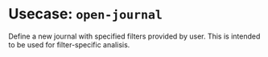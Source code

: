 # Usecase: `open-journal`

Define a new journal with specified filters provided by user. This is intended to be used for filter-specific analisis.
